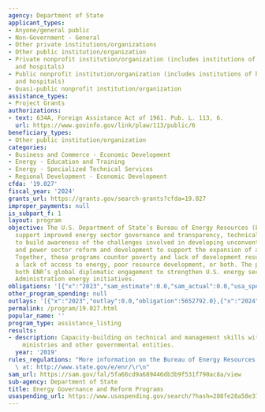 ```yaml
---
agency: Department of State
applicant_types:
- Anyone/general public
- Non-Government - General
- Other private institutions/organizations
- Other public institution/organization
- Private nonprofit institution/organization (includes institutions of higher education
  and hospitals)
- Public nonprofit institution/organization (includes institutions of higher education
  and hospitals)
- Quasi-public nonprofit institution/organization
assistance_types:
- Project Grants
authorizations:
- text: 634A, Foreign Assistance Act of 1961. Pub. L. 113, 6.
  url: https://www.govinfo.gov/link/plaw/113/public/6
beneficiary_types:
- Other public institution/organization
categories:
- Business and Commerce - Economic Development
- Energy - Education and Training
- Energy - Specialized Technical Services
- Regional Development - Economic Development
cfda: '19.027'
fiscal_year: '2024'
grants_url: https://grants.gov/search-grants?cfda=19.027
improper_payments: null
is_subpart_f: 1
layout: program
objective: The U.S. Department of State’s Bureau of Energy Resources (ENR) programs
  support improved energy sector governance and transparency, technical engagement
  to build awareness of the challenges involved in developing unconventional resources,
  and power sector reform and development to support the expansion of access to electricity.
  Together, these programs counter poverty and lack of development resulting from
  a lack of access to energy, poor resource development, or both. The programs support
  both ENR’s global diplomatic engagement to strengthen U.S. energy security and specific
  Administration energy initiatives.
obligations: '[{"x":"2023","sam_estimate":0.0,"sam_actual":0.0,"usa_spending_actual":5283279.0},{"x":"2024","sam_estimate":0.0,"sam_actual":0.0,"usa_spending_actual":1481819.36},{"x":"2025","sam_estimate":0.0,"sam_actual":0.0,"usa_spending_actual":0.0}]'
other_program_spending: null
outlays: '[{"x":"2023","outlay":0.0,"obligation":5652792.0},{"x":"2024","outlay":0.0,"obligation":1233350.0},{"x":"2025","outlay":0.0,"obligation":0.0}]'
permalink: /program/19.027.html
popular_name: ''
program_type: assistance_listing
results:
- description: Capacity-building on technical and management skills within energy-related
    ministries and other governmental entities.
  year: '2019'
rules_regulations: "More information on the Bureau of Energy Resources is available\
  \ at: http://www.state.gov/e/enr/\r\n"
sam_url: https://sam.gov/fal/5fa66cd9a689446db3b9f531f790ac8a/view
sub-agency: Department of State
title: Energy Governance and Reform Programs
usaspending_url: https://www.usaspending.gov/search/?hash=208fe28a58e37b250b14b69e7607a4c7
---
```

